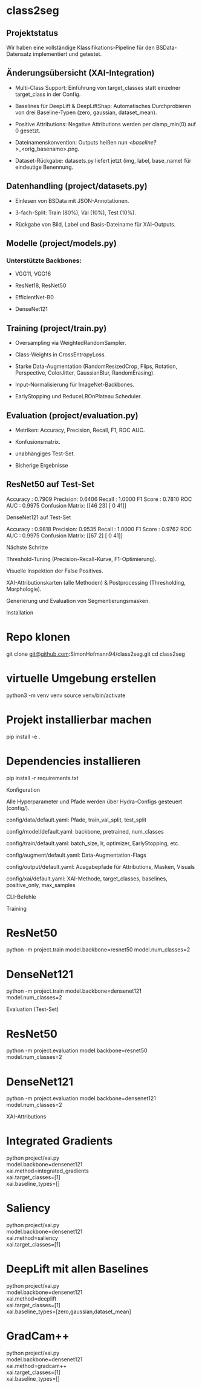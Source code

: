 # class2seg

## Projektstatus

Wir haben eine vollständige Klassifikations-Pipeline für den BSData-Datensatz implementiert und getestet.

## Änderungsübersicht (XAI-Integration)

- Multi-Class Support: Einführung von target_classes statt einzelner target_class in der Config.

- Baselines für DeepLift & DeepLiftShap: Automatisches Durchprobieren von drei Baseline-Typen (zero, gaussian, dataset_mean).

- Positive Attributions: Negative Attributions werden per clamp_min(0) auf 0 gesetzt.

- Dateinamenskonvention: Outputs heißen nun <method>_<baseline?>_<class>_<orig_basename>.png.

- Dataset-Rückgabe: datasets.py liefert jetzt (img, label, base_name) für eindeutige Benennung.

## Datenhandling (project/datasets.py)

- Einlesen von BSData mit JSON-Annotationen.

- 3-fach-Split: Train (80%), Val (10%), Test (10%).

- Rückgabe von Bild, Label und Basis-Dateiname für XAI-Outputs.

## Modelle (project/models.py)

### Unterstützte Backbones:

- VGG11, VGG16

- ResNet18, ResNet50

- EfficientNet-B0

- DenseNet121

## Training (project/train.py)

- Oversampling via WeightedRandomSampler.

- Class-Weights in CrossEntropyLoss.

- Starke Data-Augmentation (RandomResizedCrop, Flips, Rotation, Perspective, ColorJitter, GaussianBlur, RandomErasing).

- Input-Normalisierung für ImageNet-Backbones.

- EarlyStopping und ReduceLROnPlateau Scheduler.

## Evaluation (project/evaluation.py)

- Metriken: Accuracy, Precision, Recall, F1, ROC AUC.

- Konfusionsmatrix.

- unabhängiges Test-Set.

- Bisherige Ergebnisse

## ResNet50 auf Test-Set

Accuracy : 0.7909
Precision: 0.6406
Recall   : 1.0000
F1 Score : 0.7810
ROC AUC  : 0.9975
Confusion Matrix:
[[46 23]
 [ 0 41]]

DenseNet121 auf Test-Set

Accuracy : 0.9818
Precision: 0.9535
Recall   : 1.0000
F1 Score : 0.9762
ROC AUC  : 0.9975
Confusion Matrix:
[[67  2]
 [ 0 41]]

Nächste Schritte

Threshold-Tuning (Precision-Recall-Kurve, F1-Optimierung).

Visuelle Inspektion der False Positives.

XAI-Attributionskarten (alle Methoden) & Postprocessing (Thresholding, Morphologie).

Generierung und Evaluation von Segmentierungsmasken.

Installation

# Repo klonen
git clone git@github.com:SimonHofmann94/class2seg.git
cd class2seg

# virtuelle Umgebung erstellen
python3 -m venv venv
source venv/bin/activate

# Projekt installierbar machen
pip install -e .
# Dependencies installieren
pip install -r requirements.txt

Konfiguration

Alle Hyperparameter und Pfade werden über Hydra-Configs gesteuert (config/).

config/data/default.yaml: Pfade, train_val_split, test_split

config/model/default.yaml: backbone, pretrained, num_classes

config/train/default.yaml: batch_size, lr, optimizer, EarlyStopping, etc.

config/augment/default.yaml: Data-Augmentation-Flags

config/output/default.yaml: Ausgabepfade für Attributions, Masken, Visuals

config/xai/default.yaml: XAI-Methode, target_classes, baselines, positive_only, max_samples

CLI-Befehle

Training

# ResNet50
python -m project.train model.backbone=resnet50 model.num_classes=2

# DenseNet121
python -m project.train model.backbone=densenet121 model.num_classes=2

Evaluation (Test-Set)

# ResNet50
python -m project.evaluation model.backbone=resnet50 model.num_classes=2

# DenseNet121
python -m project.evaluation model.backbone=densenet121 model.num_classes=2

XAI-Attributions

# Integrated Gradients
python project/xai.py \
  model.backbone=densenet121 \
  xai.method=integrated_gradients \
  xai.target_classes=[1] \
  xai.baseline_types=[]

# Saliency
python project/xai.py \
  model.backbone=densenet121 \
  xai.method=saliency \
  xai.target_classes=[1]

# DeepLift mit allen Baselines
python project/xai.py \
  model.backbone=densenet121 \
  xai.method=deeplift \
  xai.target_classes=[1] \
  xai.baseline_types=[zero,gaussian,dataset_mean]

# GradCam++
python project/xai.py \
  model.backbone=densenet121 \
  xai.method=gradcam++ \
  xai.target_classes=[1] \
  xai.baseline_types=[]

